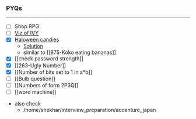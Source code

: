 ### PYQs
---
- [ ] Shop RPG
- [ ] [Viz of IVY](https://leetcode.com/discuss/interview-question/1524613/accenture-japan-oa-question)
- [x] [Haloween candies](https://leetcode.com/discuss/interview-question/384262/airbnb-oa-2019-candy)
	- [Solution](https://leetcode.com/discuss/interview-question/1604721/Airbnb-or-OA-2021-or-Halloween-Candy)
	- similar to [[875-Koko eating bananas]]
- [x] [[check password strength]]
- [x] [[263-Ugly Number]]
- [x] [[Number of bits set to 1 in a*b]]
- [ ] [[Bulb question]]
- [ ] [[Numbers of form 2P3Q]]
- [ ] [[word machine]]
- also check 
	- /home/shekhar/interview_preparation/accenture_japan